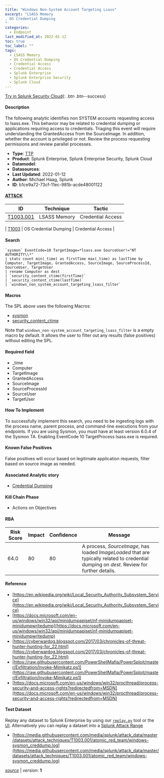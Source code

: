 ```yaml
---
title: "Windows Non-System Account Targeting Lsass"
excerpt: "LSASS Memory
, OS Credential Dumping
"
categories:
  - Endpoint
last_modified_at: 2022-01-12
toc: true
toc_label: ""
tags:
  - LSASS Memory
  - OS Credential Dumping
  - Credential Access
  - Credential Access
  - Splunk Enterprise
  - Splunk Enterprise Security
  - Splunk Cloud
---
```




[Try in Splunk Security Cloud](https://www.splunk.com/en_us/cyber-security.html){: .btn .btn--success}

#### Description

The following analytic identifies non SYSTEM accounts requesting access to lsass.exe. This behavior may be related to credential dumping or applications requiring access to credentials. Triaging this event will require understanding the GrantedAccess from the SourceImage. In addition, whether the account is privileged or not. Review the process requesting permissions and review parallel processes.

- **Type**: [TTP](https://github.com/splunk/security_content/wiki/object-Analytic-Types)
- **Product**: Splunk Enterprise, Splunk Enterprise Security, Splunk Cloud
- **Datamodel**: 
- **Datasources**: 
- **Last Updated**: 2022-01-12
- **Author**: Michael Haag, Splunk
- **ID**: b1ce9a72-73cf-11ec-981b-acde48001122


#### [ATT&CK](https://attack.mitre.org/)

| ID             | Technique        |  Tactic             |
| -------------- | ---------------- |-------------------- |
| [T1003.001](https://attack.mitre.org/techniques/T1003/001/) | LSASS Memory | Credential Access |

| [T1003](https://attack.mitre.org/techniques/T1003/) | OS Credential Dumping | Credential Access |

#### Search

```
`sysmon` EventCode=10 TargetImage=*lsass.exe SourceUser!="NT AUTHORITY\\*" 
| stats count min(_time) as firstTime max(_time) as lastTime by Computer, TargetImage, GrantedAccess, SourceImage, SourceProcessId, SourceUser, TargetUser 
| rename Computer as dest 
| `security_content_ctime(firstTime)`
| `security_content_ctime(lastTime)` 
| `windows_non_system_account_targeting_lsass_filter`
```

#### Macros
The SPL above uses the following Macros:
* [sysmon](https://github.com/splunk/security_content/blob/develop/macros/sysmon.yml)
* [security_content_ctime](https://github.com/splunk/security_content/blob/develop/macros/security_content_ctime.yml)

Note that `windows_non-system_account_targeting_lsass_filter` is a empty macro by default. It allows the user to filter out any results (false positives) without editing the SPL.

#### Required field
* _time
* Computer
* TargetImage
* GrantedAccess
* SourceImage
* SourceProcessId
* SourceUser
* TargetUser


#### How To Implement
To successfully implement this search, you need to be ingesting logs with the process name, parent process, and command-line executions from your endpoints. If you are using Sysmon, you must have at least version 6.0.4 of the Sysmon TA. Enabling EventCode 10 TargetProcess lsass.exe is required.

#### Known False Positives
False positives will occur based on legitimate application requests, filter based on source image as needed.

#### Associated Analytic story
* [Credential Dumping](/stories/credential_dumping)


#### Kill Chain Phase
* Actions on Objectives



#### RBA

| Risk Score  | Impact      | Confidence   | Message      |
| ----------- | ----------- |--------------|--------------|
| 64.0 | 80 | 80 | A process, $SourceImage$, has loaded $ImageLoaded$ that are typically related to credential dumping on $dest$. Review for further details. |




#### Reference

* [https://en.wikipedia.org/wiki/Local_Security_Authority_Subsystem_Service](https://en.wikipedia.org/wiki/Local_Security_Authority_Subsystem_Service)
* [https://docs.microsoft.com/en-us/windows/win32/api/minidumpapiset/nf-minidumpapiset-minidumpwritedump](https://docs.microsoft.com/en-us/windows/win32/api/minidumpapiset/nf-minidumpapiset-minidumpwritedump)
* [https://cyberwardog.blogspot.com/2017/03/chronicles-of-threat-hunter-hunting-for_22.html](https://cyberwardog.blogspot.com/2017/03/chronicles-of-threat-hunter-hunting-for_22.html)
* [https://raw.githubusercontent.com/PowerShellMafia/PowerSploit/master/Exfiltration/Invoke-Mimikatz.ps1](https://raw.githubusercontent.com/PowerShellMafia/PowerSploit/master/Exfiltration/Invoke-Mimikatz.ps1)
* [https://docs.microsoft.com/en-us/windows/win32/procthread/process-security-and-access-rights?redirectedfrom=MSDN](https://docs.microsoft.com/en-us/windows/win32/procthread/process-security-and-access-rights?redirectedfrom=MSDN)



#### Test Dataset
Replay any dataset to Splunk Enterprise by using our [`replay.py`](https://github.com/splunk/attack_data#using-replaypy) tool or the [UI](https://github.com/splunk/attack_data#using-ui).
Alternatively you can replay a dataset into a [Splunk Attack Range](https://github.com/splunk/attack_range#replay-dumps-into-attack-range-splunk-server)


* [https://media.githubusercontent.com/media/splunk/attack_data/master/datasets/attack_techniques/T1003.001/atomic_red_team/windows-sysmon_creddump.log](https://media.githubusercontent.com/media/splunk/attack_data/master/datasets/attack_techniques/T1003.001/atomic_red_team/windows-sysmon_creddump.log)



[*source*](https://github.com/splunk/security_content/tree/develop/detections/endpoint/windows_non-system_account_targeting_lsass.yml) \| *version*: **1**